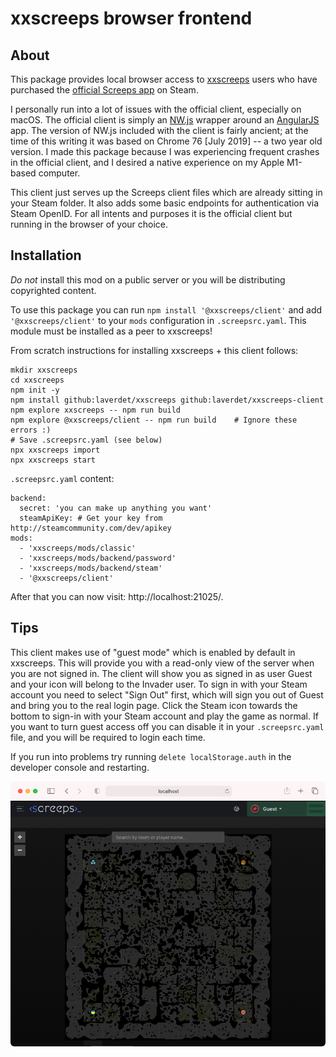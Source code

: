 # xxscreeps browser frontend

## About
This package provides local browser access to [xxscreeps](https://github.com/laverdet/xxscreeps)
users who have purchased the [official Screeps
app](https://store.steampowered.com/app/464350/Screeps/) on Steam.

I personally run into a lot of issues with the official client, especially on macOS. The official
client is simply an [NW.js](https://nwjs.io/) wrapper around an [AngularJS](https://angularjs.org/)
app. The version of NW.js included with the client is fairly ancient; at the time of this writing it
was based on Chrome 76 [July 2019] -- a two year old version. I made this package because I was
experiencing frequent crashes in the official client, and I desired a native experience on my Apple
M1-based computer.

This client just serves up the Screeps client files which are already sitting in your Steam folder.
It also adds some basic endpoints for authentication via Steam OpenID. For all intents and purposes
it is the official client but running in the browser of your choice.


## Installation
*Do not* install this mod on a public server or you will be distributing copyrighted content.

To use this package you can run `npm install '@xxscreeps/client'` and add
`'@xxscreeps/client'` to your `mods` configuration in `.screepsrc.yaml`. This module must be
installed as a peer to xxscreeps!

From scratch instructions for installing xxscreeps + this client follows:
```
mkdir xxscreeps
cd xxscreeps
npm init -y
npm install github:laverdet/xxscreeps github:laverdet/xxscreeps-client
npm explore xxscreeps -- npm run build
npm explore @xxscreeps/client -- npm run build    # Ignore these errors :)
# Save .screepsrc.yaml (see below)
npx xxscreeps import
npx xxscreeps start
```

`.screepsrc.yaml` content:
```
backend:
  secret: 'you can make up anything you want'
  steamApiKey: # Get your key from http://steamcommunity.com/dev/apikey
mods:
  - 'xxscreeps/mods/classic'
  - 'xxscreeps/mods/backend/password'
  - 'xxscreeps/mods/backend/steam'
  - '@xxscreeps/client'
```

After that you can now visit: http://localhost:21025/.

## Tips
This client makes use of "guest mode" which is enabled by default in xxscreeps. This will provide
you with a read-only view of the server when you are not signed in. The client will show you as
signed in as user Guest and your icon will belong to the Invader user. To sign in with your Steam
account you need to select "Sign Out" first, which will sign you out of Guest and bring you to the
real login page. Click the Steam icon towards the bottom to sign-in with your Steam account and play
the game as normal. If you want to turn guest access off you can disable it in your
`.screepsrc.yaml` file, and you will be required to login each time.

If you run into problems try running `delete localStorage.auth` in the developer console and
restarting.

![Safari Example](./docs/safari.png)
